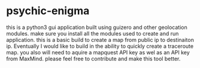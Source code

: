 # psychic-enigma

this is a python3 gui application built using guizero and other geolocation modules. 
make sure you install all the modules used to create and run application. this is a basic build to create a map from public ip to destinaiton ip. Eventually I would like to build in the ability to quickly create a traceroute map. 
you also will need to aquire a mapquest API key as wel as an API key from MaxMind. 
please feel free to contribute and make this tool better.
